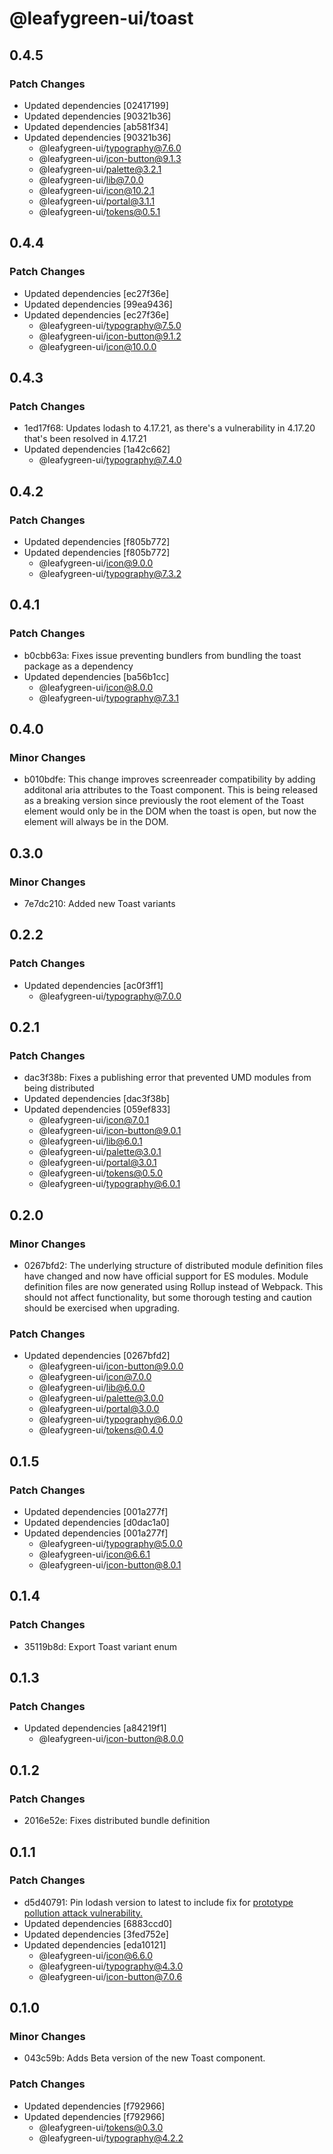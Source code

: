 # @leafygreen-ui/toast

## 0.4.5

### Patch Changes

- Updated dependencies [02417199]
- Updated dependencies [90321b36]
- Updated dependencies [ab581f34]
- Updated dependencies [90321b36]
  - @leafygreen-ui/typography@7.6.0
  - @leafygreen-ui/icon-button@9.1.3
  - @leafygreen-ui/palette@3.2.1
  - @leafygreen-ui/lib@7.0.0
  - @leafygreen-ui/icon@10.2.1
  - @leafygreen-ui/portal@3.1.1
  - @leafygreen-ui/tokens@0.5.1

## 0.4.4

### Patch Changes

- Updated dependencies [ec27f36e]
- Updated dependencies [99ea9436]
- Updated dependencies [ec27f36e]
  - @leafygreen-ui/typography@7.5.0
  - @leafygreen-ui/icon-button@9.1.2
  - @leafygreen-ui/icon@10.0.0

## 0.4.3

### Patch Changes

- 1ed17f68: Updates lodash to 4.17.21, as there's a vulnerability in 4.17.20 that's been resolved in 4.17.21
- Updated dependencies [1a42c662]
  - @leafygreen-ui/typography@7.4.0

## 0.4.2

### Patch Changes

- Updated dependencies [f805b772]
- Updated dependencies [f805b772]
  - @leafygreen-ui/icon@9.0.0
  - @leafygreen-ui/typography@7.3.2

## 0.4.1

### Patch Changes

- b0cbb63a: Fixes issue preventing bundlers from bundling the toast package as a dependency
- Updated dependencies [ba56b1cc]
  - @leafygreen-ui/icon@8.0.0
  - @leafygreen-ui/typography@7.3.1

## 0.4.0

### Minor Changes

- b010bdfe: This change improves screenreader compatibility by adding additonal aria attributes to the Toast component. This is being released as a breaking version since previously the root element of the Toast element would only be in the DOM when the toast is open, but now the element will always be in the DOM.

## 0.3.0

### Minor Changes

- 7e7dc210: Added new Toast variants

## 0.2.2

### Patch Changes

- Updated dependencies [ac0f3ff1]
  - @leafygreen-ui/typography@7.0.0

## 0.2.1

### Patch Changes

- dac3f38b: Fixes a publishing error that prevented UMD modules from being distributed
- Updated dependencies [dac3f38b]
- Updated dependencies [059ef833]
  - @leafygreen-ui/icon@7.0.1
  - @leafygreen-ui/icon-button@9.0.1
  - @leafygreen-ui/lib@6.0.1
  - @leafygreen-ui/palette@3.0.1
  - @leafygreen-ui/portal@3.0.1
  - @leafygreen-ui/tokens@0.5.0
  - @leafygreen-ui/typography@6.0.1

## 0.2.0

### Minor Changes

- 0267bfd2: The underlying structure of distributed module definition files have changed and now have official support for ES modules. Module definition files are now generated using Rollup instead of Webpack. This should not affect functionality, but some thorough testing and caution should be exercised when upgrading.

### Patch Changes

- Updated dependencies [0267bfd2]
  - @leafygreen-ui/icon-button@9.0.0
  - @leafygreen-ui/icon@7.0.0
  - @leafygreen-ui/lib@6.0.0
  - @leafygreen-ui/palette@3.0.0
  - @leafygreen-ui/portal@3.0.0
  - @leafygreen-ui/typography@6.0.0
  - @leafygreen-ui/tokens@0.4.0

## 0.1.5

### Patch Changes

- Updated dependencies [001a277f]
- Updated dependencies [d0dac1a0]
- Updated dependencies [001a277f]
  - @leafygreen-ui/typography@5.0.0
  - @leafygreen-ui/icon@6.6.1
  - @leafygreen-ui/icon-button@8.0.1

## 0.1.4

### Patch Changes

- 35119b8d: Export Toast variant enum

## 0.1.3

### Patch Changes

- Updated dependencies [a84219f1]
  - @leafygreen-ui/icon-button@8.0.0

## 0.1.2

### Patch Changes

- 2016e52e: Fixes distributed bundle definition

## 0.1.1

### Patch Changes

- d5d40791: Pin lodash version to latest to include fix for [prototype pollution attack vulnerability.](https://hackerone.com/reports/712065)
- Updated dependencies [6883ccd0]
- Updated dependencies [3fed752e]
- Updated dependencies [eda10121]
  - @leafygreen-ui/icon@6.6.0
  - @leafygreen-ui/typography@4.3.0
  - @leafygreen-ui/icon-button@7.0.6

## 0.1.0

### Minor Changes

- 043c59b: Adds Beta version of the new Toast component.

### Patch Changes

- Updated dependencies [f792966]
- Updated dependencies [f792966]
  - @leafygreen-ui/tokens@0.3.0
  - @leafygreen-ui/typography@4.2.2
